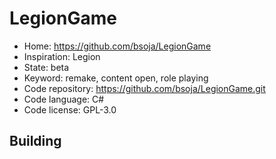 # LegionGame

- Home: https://github.com/bsoja/LegionGame
- Inspiration: Legion
- State: beta
- Keyword: remake, content open, role playing
- Code repository: https://github.com/bsoja/LegionGame.git
- Code language: C#
- Code license: GPL-3.0

## Building
